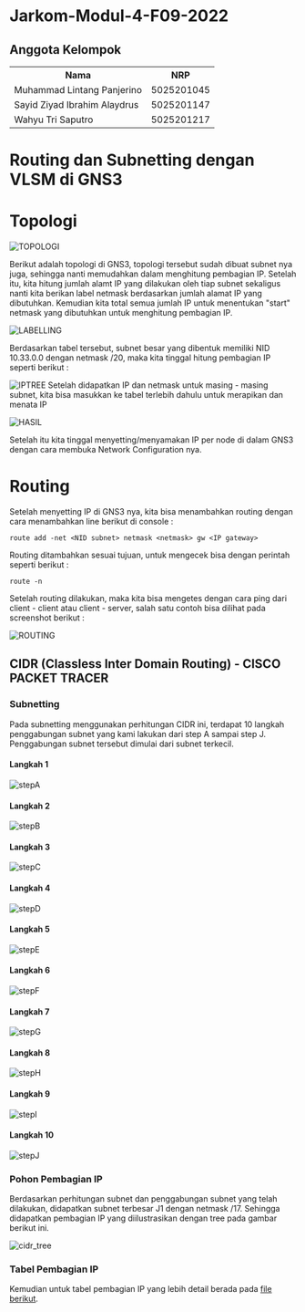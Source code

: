 # Jarkom-Modul-4-F09-2022

## Anggota Kelompok

<table>
    <tr>
	    <th>Nama</th>
        <th>NRP</th>
    </tr>
    <tr>
        <td>Muhammad Lintang Panjerino</td>
        <td>5025201045</td>
    </tr>
    <tr>
        <td>Sayid Ziyad Ibrahim Alaydrus</td>
        <td>5025201147</td>
    </tr>
    <tr>
        <td>Wahyu Tri Saputro</td>
        <td>5025201217</td>
    </tr>
<table>

# Routing dan Subnetting dengan VLSM di GNS3

# Topologi

![TOPOLOGI](img/VLSM/Topologi.png)

Berikut adalah topologi di GNS3, topologi tersebut sudah dibuat subnet nya juga, sehingga nanti memudahkan dalam menghitung pembagian IP. Setelah itu, kita hitung jumlah alamt IP yang dilakukan oleh tiap subnet sekaligus nanti kita berikan label netmask berdasarkan jumlah alamat IP yang dibutuhkan. Kemudian kita total semua jumlah IP untuk menentukan "start" netmask yang dibutuhkan untuk menghitung pembagian IP.

![LABELLING](img/VLSM/IP.png)

Berdasarkan tabel tersebut, subnet besar yang dibentuk memiliki NID 10.33.0.0 dengan netmask /20, maka kita tinggal hitung pembagian IP seperti berikut :

![IPTREE](img/VLSM/IPTree.png)
Setelah didapatkan IP dan netmask untuk masing - masing subnet, kita bisa masukkan ke tabel terlebih dahulu untuk merapikan dan menata IP

![HASIL](img/VLSM/HasilPerhitungan.png)

Setelah itu kita tinggal menyetting/menyamakan IP per node di dalam GNS3 dengan cara membuka Network Configuration nya.

# Routing

Setelah menyetting IP di GNS3 nya, kita bisa menambahkan routing dengan cara menambahkan line berikut di console :

`route add -net <NID subnet> netmask <netmask> gw <IP gateway>`

Routing ditambahkan sesuai tujuan, untuk mengecek bisa dengan perintah seperti berikut :

`route -n`

Setelah routing dilakukan, maka kita bisa mengetes dengan cara ping dari client - client atau client - server, salah satu contoh bisa dilihat pada screenshot berikut :

![ROUTING](img/VLSM/Routing.png)

## CIDR (Classless Inter Domain Routing) - CISCO PACKET TRACER

### Subnetting

Pada subnetting menggunakan perhitungan CIDR ini, terdapat 10 langkah penggabungan subnet yang kami lakukan dari step A sampai step J. Penggabungan subnet tersebut dimulai dari subnet terkecil.

#### Langkah 1

![stepA](/img/CIDR/stepA.png)

#### Langkah 2

![stepB](/img/CIDR/stepB.png)

#### Langkah 3

![stepC](/img/CIDR/stepC.png)

#### Langkah 4

![stepD](/img/CIDR/stepD.png)

#### Langkah 5

![stepE](/img/CIDR/stepE.png)

#### Langkah 6

![stepF](/img/CIDR/stepF.png)

#### Langkah 7

![stepG](/img/CIDR/stepG.png)

#### Langkah 8

![stepH](/img/CIDR/stepH.png)

#### Langkah 9

![stepI](/img/CIDR/stepI.png)

#### Langkah 10

![stepJ](/img/CIDR/stepJ.png)

### Pohon Pembagian IP

Berdasarkan perhitungan subnet dan penggabungan subnet yang telah dilakukan, didapatkan subnet terbesar J1 dengan netmask /17. Sehingga didapatkan pembagian IP yang diilustrasikan dengan tree pada gambar berikut ini.

![cidr_tree](/img/CIDR/treeCIDR.png)

### Tabel Pembagian IP

Kemudian untuk tabel pembagian IP yang lebih detail berada pada <a href="/Tabel%20Pembagian%20IP%20CIDR.pdf">file berikut</a>.

